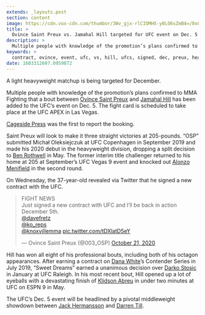 ```yaml
--- 
extends: _layouts.post 
section: content 
image: https://cdn.vox-cdn.com/thumbor/3Wv_gjx-rlCIOMHX-y0LO6sZmB4=/0x0:4175x2186/fit-in/1200x630/cdn.vox-cdn.com/uploads/chorus_asset/file/21860152/06___Saint_Preux_v_Menifield_2020_09_05_CU_0159_2020090584327343.jpg 
title: > 
  Ovince Saint Preux vs. Jamahal Hill targeted for UFC event on Dec. 5 
description: > 
  Multiple people with knowledge of the promotion’s plans confirmed to MMA Fighting that a bout between Ovince Saint Preux and Jamahal Hill has been added to the UFC’s event on Dec. 5.Saint Preux will look to make it three straight victories at 205-pounds.FIGHT NEWSJust signed a new contract with UFC and I’ll be back in action December 5th.@davefretz@ko_reps@knoxvillemma pic.twitter.com/tDXlatD5eY — Ovince Saint Preux (@003_OSP) October 21, 2020Hill has won all eight of his professional bouts, including both of his octagon appearances.The UFC’s Dec. 5 event will be headlined by a pivotal middleweight showdown between Jack Hermansson and Darren Till. 
keywords: > 
  contract, ovince, event, ufc, vs, hill, ufcs, signed, dec, preux, heavyweight, saint, jamahal, targeted 
date: 1603312607.0959072 
--- 
```

<div><p id="kAJTkn">A light heavyweight matchup is being targeted for December.</p>
<p id="XdJEkc">Multiple people with knowledge of the promotion&#8217;s plans confirmed to MMA Fighting that a bout between <a href="https://www.mmafighting.com/fighter/313/ovince-st-preux">Ovince Saint Preux</a> and <a href="https://www.mmafighting.com/fighter/5050/jamahal-hill">Jamahal Hill</a> has been added to the UFC&#8217;s event on Dec. 5. The fight card is scheduled to take place at the UFC APEX in Las Vegas.</p>
<p id="KXOAKc"><a href="https://cagesidepress.com/2020/10/21/ufc-ovince-saint-preux-vs-jamahal-hill-targeted-december-5/">Cageside Press</a> was the first to report the booking. </p>
<p id="Xjq51x">Saint Preux will look to make it three straight victories at 205-pounds. &#8220;OSP&#8221; submitted Micha&#322; Oleksiejczuk at UFC Copenhagen in September 2019 and made his 2020 debut in the heavyweight division, dropping a split decision to <a href="https://www.mmafighting.com/fighter/492/ben-rothwell">Ben Rothwell</a> in May. The former interim title challenger returned to his home at 205 at September&#8217;s UFC Vegas 9 event and knocked out <a href="https://www.mmafighting.com/fighter/3432/alonzo-menifield">Alonzo Menifield</a> in the second round. </p>
<p id="cvsS3n">On Wednesday, the 37-year-old revealed via Twitter that he signed a new contract with the UFC. </p>
<blockquote class="twitter-tweet">
<p lang="en" dir="ltr">  FIGHT NEWS   <br>Just signed a new contract with UFC and I&#8217;ll be back in action December 5th. <br>  <a href="https://twitter.com/davefretz?ref_src=twsrc%5Etfw">@davefretz</a> <br>  <a href="https://twitter.com/ko_reps?ref_src=twsrc%5Etfw">@ko_reps</a> <br>  <a href="https://twitter.com/KnoxvilleMMA?ref_src=twsrc%5Etfw">@knoxvillemma</a> <a href="https://t.co/tDXlatD5eY">pic.twitter.com/tDXlatD5eY</a></p>&#8212; Ovince Saint Preux (@003_OSP) <a href="https://twitter.com/003_OSP/status/1318979821414850561?ref_src=twsrc%5Etfw">October 21, 2020</a>
</blockquote>
 
<p id="lgbtFZ">Hill has won all eight of his professional bouts, including both of his octagon appearances. After earning a contract on <a href="https://www.mmafighting.com/fighter/2230/dana-white">Dana White</a>&#8217;s Contender Series in July 2019, &#8220;Sweet Dreams&#8221; earned a unanimous decision over <a href="https://www.mmafighting.com/fighter/4436/darko-stosic">Darko Stosic</a> in January at UFC Raleigh. In his most recent bout, Hill opened up a lot of eyeballs with a devastating finish of <a href="https://www.mmafighting.com/fighter/4812/klidson-abreu">Klidson Abreu</a> in under two minutes at UFC on ESPN 9 in May. </p>
<p id="flSbSR">The UFC&#8217;s Dec. 5 event will be headlined by a pivotal middleweight showdown between <a href="https://www.mmafighting.com/fighter/1583/jack-hermansson">Jack Hermansson</a> and <a href="https://www.mmafighting.com/fighter/3278/darren-till">Darren Till</a>. </p>
<p id="0iP061"></p>
  
</div>